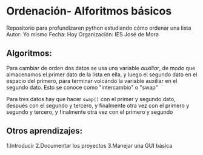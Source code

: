# Ordenación- Alforitmos básicos
Repositorio para profundizaren python estudiando cómo ordenar una lista
Autor: Yo mismo
Fecha: Hoy
Organización: IES José de Mora

## Algoritmos:
Para cambiar de orden dos datos se usa una variable *auxiliar*, de modo que almacenamos el primer dato de la lista en ella, y luego el segundo dato en el espacio del primero, para terminar volcando la variable auxiliar en el segundo dato. Esto se conoce como "intercambio" o "swap"

Para tres datos hay que hacer ```swap()``` con el primer y segundo dato, después con el segundo y tercero, y finalmente otra vez con el primero y segundo y tercero, y finalmente otra vez con el primero y segundo

## Otros aprendizajes:

1.Introducir
2.Documentar los proyectos
3.Manejar una GUI básica

